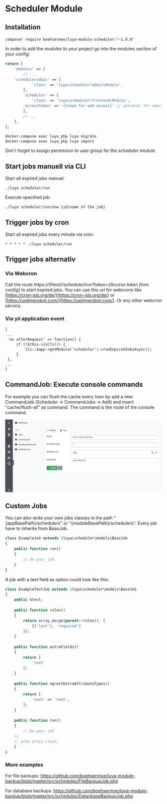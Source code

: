 # Scheduler Module

## Installation

`composer require boehsermoe/luya-module-scheduler:"~1.0.0"`

In order to add the modules to your project go into the modules section of your config:

```php
return [
    'modules' => [
        // ...
	'scheduleradmin' => [
            'class' => 'luya\scheduler\admin\Module',
        ],
        'scheduler' => [
            'class' => 'luya\scheduler\frontend\Module',
	    'accessToken' => '{token for web access}' // optional for webcron
        ],
        // ...
    ],
];
```
```shell
docker-compose exec luya_php luya migrate
docker-compose exec luya_php luya import
```

Don`t forget to assign permission to user group for the scheduler module.

## Start jobs manuell via CLI

Start all expired jobs manual:
```shell
./luya scheduler/run
```

Execute specified job:
```
./luya scheduler/run/now {id/name of the job}
```

## Trigger jobs by cron

Start all expired jobs every minute via cron:
```shell
* * * * * ./luya scheduler/run
```

## Trigger jobs alternativ

### Via Webcron

Call the route *https://{Host}/scheduler/run?token={Access token from config}* to start expired jobs. You can use this url for webcrons like [https://cron-job.org/de/](https://cron-job.org/de/) or [https://uptimerobot.com/](https://uptimerobot.com/). Or any other webcron service.

### Via yii application event

```
[
...
 'on afterRequest' => function() {
     if (!$this->isCli()) {
         Yii::$app->getModule('scheduler')->runExpiredJobsAsync();
     }
 },
...
]

```

## CommandJob: Execute console commands

For example you can flush the cache every hour by add a new CommandJob (Scheduler -> CommandJobs -> Add) and insert "cache/flush-all" as command. The command is the route of the console command.

![commandjob-screen](commandjob-screen.png)


## Custom Jobs

You can also write your own jobs classes in the path "{appBasePath}/schedulers" or "{moduleBasePath}/schedulers". Every job have to inherite from BaseJob.

```php
class ExampleJob extends \luya\scheduler\models\BaseJob
{
    public function run()
    {
        // Do your job.
    }
}
```

A job with a text field as option could look like this:

```php
class ExampleTextJob extends \luya\scheduler\models\BaseJob
{
    public $text;

    public function rules()
    {
        return array_merge(parent::rules(), [
            [['text'], 'required']
        ]);
    }

    public function extraFields()
    {
        return [
            'text'
        ];
    }

    public function ngrestExtraAttributeTypes()
    {
        return [
            'text' => 'text',
        ];
    }

    public function run()
    {
        // Do your job
	//
	// echo $this->text;
    }
}
```

### More examples

For file backups: https://github.com/boehsermoe/luya-module-backup/blob/master/src/schedules/FileBackupJob.php

For database backups: https://github.com/boehsermoe/luya-module-backup/blob/master/src/schedules/DatanbaseBackupJob.php
